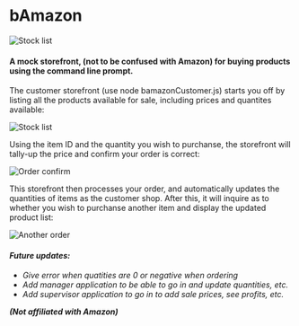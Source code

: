 # bAmazon

![Stock list](https://jonmeidell.github.io/assets/images/bamazon.jpg)

#### A mock storefront, (not to be confused with Amazon) for buying products using the command line prompt.

The customer storefront (use node bamazonCustomer.js) starts you off by listing all the products available for sale, including prices and quantites available:

![Stock list](https://jonmeidell.github.io/bAmazon/assets/images/screenshot1.PNG)

Using the item ID and the quantity you wish to purchanse, the storefront will tally-up the price and confirm your order is correct:

![Order confirm](https://jonmeidell.github.io/bAmazon/assets/images/screenshot2.PNG)

This storefront then processes your order, and automatically updates the quantities of items as the customer shop.  After this, it will inquire as to whether you wish to purchanse another item and display the updated product list:

![Another order](https://jonmeidell.github.io/bAmazon/assets/images/screenshot3.PNG)

#### _Future updates:_
  * _Give error when quatities are 0 or negative when ordering_
  * _Add manager application to be able to go in and update quantities, etc._
  * _Add supervisor application to go in to add sale prices, see profits, etc._

_**(Not affiliated with Amazon)**_
